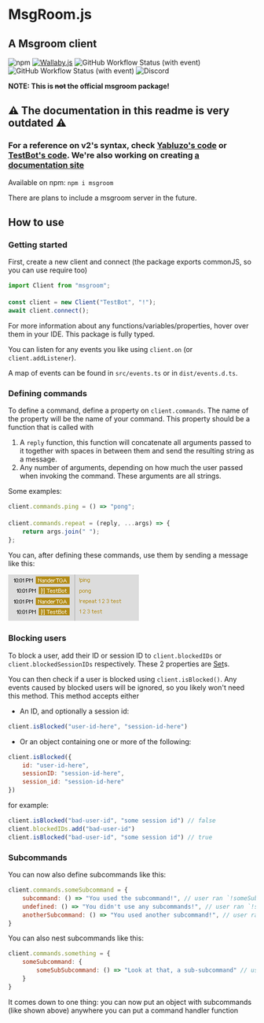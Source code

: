 # MsgRoom.js

## A Msgroom client

![npm](https://img.shields.io/npm/dt/msgroom?logo=npm)
[![Wallaby.js](https://img.shields.io/badge/wallaby.js-powered-blue.svg?style=flat&logo=github)](https://wallabyjs.com/oss/)
![GitHub Workflow Status (with event)](https://img.shields.io/github/actions/workflow/status/NanderTGA/msgroom-orm/test-build-publish-nightly.yml?label=Nightly%20builds)
![GitHub Workflow Status (with event)](https://img.shields.io/github/actions/workflow/status/NanderTGA/msgroom-orm/deploy-website.yml?label=Website%20builds)
![Discord](https://img.shields.io/discord/718043998018863114?logo=discord)

**NOTE: This is ~~not~~ the official msgroom package!**

## **:warning: The documentation in this readme is very outdated :warning:**

### For a reference on v2's syntax, check [Yabluzo's code](https://github.com/NanderTGA/yabluzo) or [TestBot's code](https://github.com/NanderTGA/msgroom-orm/tree/main/src/example). We're also working on creating [a documentation site](https://nandertga.github.io/msgroom-orm/)

Available on npm: `npm i msgroom`

There are plans to include a msgroom server in the future.

## How to use

### Getting started

First, create a new client and connect
(the package exports commonJS, so you can use require too)

```js
import Client from "msgroom";

const client = new Client("TestBot", "!");
await client.connect();
```

For more information about any functions/variables/properties,
hover over them in your IDE.
This package is fully typed.

You can listen for any events you like using `client.on` (or `client.addListener`).

A map of events can be found in `src/events.ts` or in `dist/events.d.ts`.

### Defining commands

To define a command, define a property on `client.commands`.
The name of the property will be the name of your command.
This property should be a function that is called with

1. A `reply` function, this function will concatenate all arguments passed to it together with spaces in between them and send the resulting string as a message.
2. Any number of arguments, depending on how much the user passed when invoking the command. These arguments are all strings.

Some examples:

```js
client.commands.ping = () => "pong";

client.commands.repeat = (reply, ...args) => {
    return args.join(" ");
};
```

You can, after defining these commands, use them by sending a message like this:

![example command usage](https://github.com/NanderTGA/msgroom-orm/blob/main/example%20command%20usage.png?raw=true)

### Blocking users

To block a user, add their ID or session ID to `client.blockedIDs` or `client.blockedSessionIDs` respectively.
These 2 properties are [Set](https://developer.mozilla.org/en-US/docs/Web/JavaScript/Reference/Global_Objects/Set)s.

You can then check if a user is blocked using `client.isBlocked()`.
Any events caused by blocked users will be ignored, so you likely won't need this method.
This method accepts either

- An ID, and optionally a session id:

```js
client.isBlocked("user-id-here", "session-id-here")
```

- Or an object containing one or more of the following:

```js
client.isBlocked({
    id: "user-id-here",
    sessionID: "session-id-here",
    session_id: "session-id-here"
})
```

for example:

```js
client.isBlocked("bad-user-id", "some session id") // false
client.blockedIDs.add("bad-user-id")
client.isBlocked("bad-user-id", "some session id") // true
```

### Subcommands

You can now also define subcommands like this:

```js
client.commands.someSubcommand = {
    subcommand: () => "You used the subcommand!", // user ran `!someSubcommand subcommand`
    undefined: () => "You didn't use any subcommands!", // user ran `!someSubcommand`
    anotherSubcommand: () => "You used another subcommand!", // user ran `!someSubcommand anotherSubcommand`
}
```

You can also nest subcommands like this:

```js
client.commands.something = {
    someSubcommand: {
        someSubSubcommand: () => "Look at that, a sub-subcommand" // user ran `!something someSubcommand someSubSubcommand`
    }
}
```

It comes down to one thing: you can now put an object with subcommands (like shown above) anywhere you can put a command handler function
